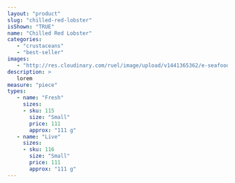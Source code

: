 ```yaml
---
layout: "product"
slug: "chilled-red-lobster"
isShown: "TRUE"
name: "Chilled Red Lobster"
categories:
   - "crustaceans"
   - "best-seller"
images:
   - "http://res.cloudinary.com/ruel/image/upload/v1441365362/e-seafoods/chilled-red-lobster.jpg"
description: >
   lorem
measure: "piece"
types: 
   - name: "Fresh"
     sizes: 
     - sku: 115
       size: "Small"
       price: 111
       approx: "111 g"
   - name: "Live"
     sizes: 
     - sku: 116
       size: "Small"
       price: 111
       approx: "111 g"
---
```

